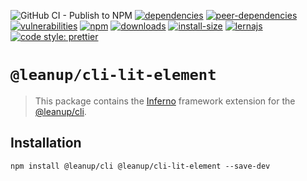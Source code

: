 ![GitHub CI - Publish to NPM](https://github.com/leanupjs/leanup/workflows/GitHub%20CI%20-%20Publish%20to%20NPM/badge.svg)
[![dependencies][dependencies]][dependencies-url]
[![peer-dependencies][peer-dependencies]][peer-dependencies-url]
[![vulnerabilities][vulnerabilities]][vulnerabilities-url]
[![npm][npm]][npm-url]
[![downloads][downloads]][downloads-url]
[![install-size][install-size]][install-size-url]
[![lernajs][lernajs]][lernajs-url]
[![code style: prettier](https://img.shields.io/badge/code_style-prettier-ff69b4.svg)](https://github.com/prettier/prettier)

[npm]: https://img.shields.io/npm/v/@leanup/cli-lit-element
[npm-url]: https://www.npmjs.com/package/@leanup/cli-lit-element
[dependencies]: https://david-dm.org/leanupjs/leanup/release%2F1.1/status.svg?path=packages/cli/frameworks/lit-element
[dependencies-url]: https://david-dm.org/leanupjs/leanup/release%2F1.1?path=packages/cli/frameworks/lit-element
[peer-dependencies]: https://img.shields.io/david/peer/leanupjs/leanup?path=packages/cli/frameworks/lit-element
[peer-dependencies-url]: https://david-dm.org/leanupjs/leanup/release%2F1.1?path=packages/cli/frameworks/lit-element&type=peer
[vulnerabilities]: https://snyk.io/test/npm/@leanup/cli-lit-element/badge.svg
[vulnerabilities-url]: https://snyk.io/test/npm/@leanup/cli-lit-element
[downloads]: https://img.shields.io/npm/dt/@leanup/cli-lit-element
[downloads-url]: https://npmcharts.com/compare/@leanup/cli-lit-element?minimal=true
[install-size]: https://packagephobia.now.sh/badge?p=@leanup/cli-lit-element@next
[install-size-url]: https://packagephobia.now.sh/result?p=@leanup/cli-lit-element@next
[lernajs]: https://img.shields.io/badge/managed%20with-lerna-blueviolet
[lernajs-url]: https://lerna.js.org

# `@leanup/cli-lit-element`

> This package contains the [Inferno](https://lit-elementjs.org) framework extension for the [@leanup/cli](https://www.npmjs.com/package/@leanup/cli).

## Installation

`npm install @leanup/cli @leanup/cli-lit-element --save-dev`
